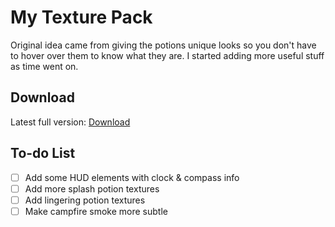 # My Texture Pack
Original idea came from giving the potions unique looks so you don't have to hover over them to know what they are. I started adding more useful stuff as time went on.

## Download

Latest full version: [Download](https://github.com/eclaritin/my-texture-pack/raw/refs/heads/main/builds/Eclair's%20Textures.mcaddon)

## To-do List

- [ ] Add some HUD elements with clock & compass info
- [ ] Add more splash potion textures
- [ ] Add lingering potion textures
- [ ] Make campfire smoke more subtle
